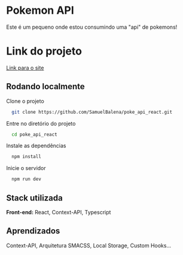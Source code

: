 
# Pokemon API

Este é um pequeno onde estou consumindo uma "api" de pokemons!

# Link do projeto

[Link para o site](https://pokemonreactapi.netlify.app/)

## Rodando localmente

Clone o projeto

```bash
  git clone https://github.com/SamuelBalena/poke_api_react.git
```

Entre no diretório do projeto

```bash
  cd poke_api_react
```

Instale as dependências

```bash
  npm install
```

Inicie o servidor

```bash
  npm run dev
```


## Stack utilizada

**Front-end:** React, Context-API, Typescript


## Aprendizados

Context-API, Arquitetura SMACSS, Local Storage, Custom Hooks...
